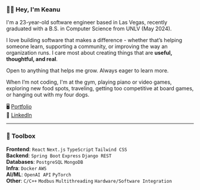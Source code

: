 ### 👋🏽 Hey, I'm Keanu

I'm a 23-year-old software engineer based in Las Vegas, recently graduated with a B.S. in Computer Science from UNLV (May 2024).

I love building software that makes a difference - whether that’s helping someone learn, supporting a community, or improving the way an organization runs. I care most about creating things that are **useful, thoughtful, and real**.

Open to anything that helps me grow. Always eager to learn more.

When I’m not coding, I'm at the gym, playing piano or video games, exploring new food spots, traveling, getting too competitive at board games, or hanging out with my four dogs.

🖥️ [Portfolio](https://keanualoua.com/)  
💼 [LinkedIn](https://www.linkedin.com/in/keanu-aloua/)

---

### 🧰 Toolbox

**Frontend**: `React` `Next.js` `TypeScript` `Tailwind CSS`  
**Backend**: `Spring Boot` `Express` `Django REST`  
**Databases**: `PostgreSQL` `MongoDB`  
**Infra**: `Docker` `AWS`  
**AI/ML**: `OpenAI API` `PyTorch`  
**Other**: `C/C++` `Modbus` `Multithreading` `Hardware/Software Integration`
